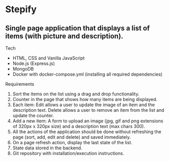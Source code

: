 # Stepify
## Single page application that displays a list of items (with picture and description).

Tech
- HTML, CSS and Vanilla JavaScript
- Node.js (Express.js)
- MongoDB
- Docker with docker-compose.yml (installing all required dependencies)

Requirements
1. Sort the items on the list using a drag and drop functionality.
2. Counter in the page that shows how many items are being displayed.
3. Each item: Edit allows a user to update the image of an item and the description text. Delete allows a user to remove an item from the list and update the counter.
4. Add a new item: A form to upload an image (jpg, gif and png extensions of 320px x 320px size) and a description text (max chars 300).
5. All the actions of the application should be done without refreshing the page (sort, add, edit and delete) and saved immediately.
6. On a page refresh action, display the last state of the list.
7. State data stored in the backend.
8. Git repository with installation/execution instructions.